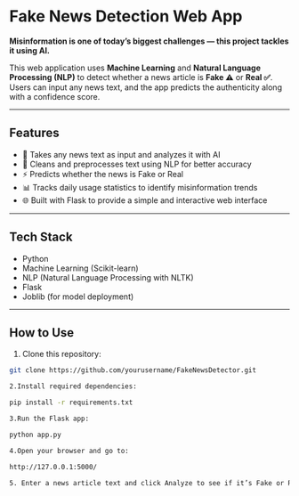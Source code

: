 # Fake News Detection Web App

**Misinformation is one of today’s biggest challenges — this project tackles it using AI.**  

This web application uses **Machine Learning** and **Natural Language Processing (NLP)** to detect whether a news article is **Fake ⚠️** or **Real ✅**. Users can input any news text, and the app predicts the authenticity along with a confidence score.  

---

## Features

- 📰 Takes any news text as input and analyzes it with AI  
- 🧹 Cleans and preprocesses text using NLP for better accuracy  
- ⚡ Predicts whether the news is Fake or Real  
- 📊 Tracks daily usage statistics to identify misinformation trends  
- 🌐 Built with Flask to provide a simple and interactive web interface  

---

## Tech Stack

- Python  
- Machine Learning (Scikit-learn)  
- NLP (Natural Language Processing with NLTK)  
- Flask  
- Joblib (for model deployment)  

---

## How to Use

1. Clone this repository:  
```bash
git clone https://github.com/yourusername/FakeNewsDetector.git

2.Install required dependencies:

pip install -r requirements.txt

3.Run the Flask app:

python app.py

4.Open your browser and go to:

http://127.0.0.1:5000/

5. Enter a news article text and click Analyze to see if it’s Fake or Real.
```


